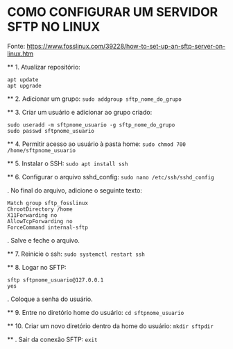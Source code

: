 # COMO CONFIGURAR UM SERVIDOR SFTP NO LINUX

Fonte: https://www.fosslinux.com/39228/how-to-set-up-an-sftp-server-on-linux.htm

** 1. Atualizar repositório:
```
apt update
apt upgrade
```
** 2. Adicionar um grupo:
`sudo addgroup sftp_nome_do_grupo`

** 3. Criar um usuário e adicionar ao grupo criado:
```
sudo useradd -m sftpnome_usuario -g sftp_nome_do_grupo
sudo passwd sftpnome_usuario
```

** 4. Permitir acesso ao usuário à pasta home:
`sudo chmod 700 /home/sftpnome_usuario`

** 5. Instalar o SSH:
`sudo apt install ssh`

** 6. Configurar o arquivo sshd_config:
`sudo nano /etc/ssh/sshd_config`

. No final do arquivo, adicione o seguinte texto:
  ```
  Match group sftp_fosslinux 
  ChrootDirectory /home 
  X11Forwarding no 
  AllowTcpForwarding no 
  ForceCommand internal-sftp
  ```
. Salve e feche o arquivo.

** 7. Reinicie o ssh:
`sudo systemctl restart ssh`

** 8. Logar no SFTP:
```
sftp sftpnome_usuario@127.0.0.1
yes
```
. Coloque a senha do usuário.

** 9. Entre no diretório home do usuário:
`cd sftpnome_usuario`

** 10. Criar um novo diretório dentro da home do usuário:
`mkdir sftpdir`

** . Sair da conexão SFTP:
`exit`
